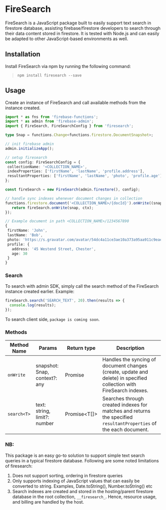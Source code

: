 # FireSearch

FireSearch is a JavaScript package built to easily support text search in firestore database, assisting firebase/firestore developers to search through their data content stored in firestore. It is tested with Node.js and can easily be adapted to other JavaScript-based environments as well.

## Installation
Install FireSearch via npm by running the following command: 
> `npm install firesearch --save`

## Usage
Create an instance of FireSearch and call available methods from the instance created.

 ```typescript
import * as fns from 'firebase-functions';
import * as admin from 'firebase-admin';
import { FireSearch, FireSearchConfig } from 'firesearch';

type Snap = functions.Change<functions.firestore.DocumentSnapshot>;

// init firebase admin
admin.initializeApp();

// setup firesearch
const config: FireSearchConfig = {
  collectionName: '<COLLECTION_NAME>',
  indexProperties: ['firstName', 'lastName', 'profile.address'],
  resultantProperties: ['firstName', 'lastName', 'photo', 'profile.age']
};

const fireSearch = new FireSearch(admin.firestore(), config);

// handle sync indexes whenever document changes in collection
functions.firestore.document('<COLLECTION_NAME>/{docId}').onWrite((snap, ctx) => {
    return fireSearch.onWrite(snap, ctx);
});

// Example document in path <COLLECTION_NAME>/1234567890
{
  firstName: 'John',
  lastName: 'Bob',
  photo: 'https://s.gravatar.com/avatar/54dc4a11ce3ae10a373a95aa911c9eae',
  profile: {
    address: '45 Westend Street, Chester',
    age: 30
  }
}
```

### Search
To search with admin SDK, simply call the search method of the FireSearch instance created earlier. Example:
```typescript
fireSearch.search('SEARCH_TEXT', 20).then(results => {
  console.log(results);
});
```

To search client side, `package is coming soon`.

### Methods
| Method Name | Params  | Return type | Description                                        |
|-------------|---------|-------------|----------------------------------------------------|
| `onWrite`     | snapshot: Snap, context?: any | Promise<void>      | Handles the syncing of document changes (create, update and delete) in specified collection with FireSearch indexes.|
| `search<T>`     | text: string, limit?: number | Promise<T[]>      | Searches through created indexes for matches and returns the specified `resultantProperties` of the each document.|

### NB:
This package is an easy go-to solution to support simple text search queries in a typical firestore database. Following are some noted limitations of firesearch:
1. Does not support sorting, ordering in firestore queries
2. Only supports indexing of JavaScript values that can easily be converted to string. Examples, Date.toString(), Number.toString() etc
3. Search indexes are created and stored in the hosting/parent firestore database in the root collection, `__firesearch_`. Hence, resource usage, and billing are handled by the host.

